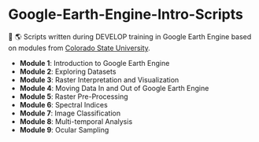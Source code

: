 # Google-Earth-Engine-Intro-Scripts
📖 🌎 Scripts written during DEVELOP training in Google Earth Engine based on modules from [Colorado State University](https://ecology.colostate.edu/google-earth-engine/).

- **Module 1**: Introduction to Google Earth Engine
- **Module 2**: Exploring Datasets
- **Module 3**: Raster Interpretation and Visualization
- **Module 4**: Moving Data In and Out of Google Earth Engine
- **Module 5**: Raster Pre-Processing
- **Module 6**: Spectral Indices
- **Module 7**: Image Classification
- **Module 8**: Multi-temporal Analysis
- **Module 9**: Ocular Sampling
